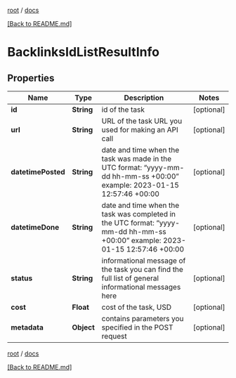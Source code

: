 [root](./../ "root") / [docs](./ "docs")

[[Back to README.md]](./../README.md "[Back to README.md]")

# BacklinksIdListResultInfo

## Properties

| Name | Type | Description | Notes |
|------------ | ------------- | ------------- | -------------|
|**id** | **String** | id of the task |  [optional] |
|**url** | **String** | URL of the task URL you used for making an API call |  [optional] |
|**datetimePosted** | **String** | date and time when the task was made in the UTC format: “yyyy-mm-dd hh-mm-ss +00:00” example: 2023-01-15 12:57:46 +00:00 |  [optional] |
|**datetimeDone** | **String** | date and time when the task was completed in the UTC format: “yyyy-mm-dd hh-mm-ss +00:00” example: 2023-01-15 12:57:46 +00:00 |  [optional] |
|**status** | **String** | informational message of the task you can find the full list of general informational messages here |  [optional] |
|**cost** | **Float** | cost of the task, USD |  [optional] |
|**metadata** | **Object** | contains parameters you specified in the POST request |  [optional] |

[root](./../ "root") / [docs](./ "docs")

[[Back to README.md]](./../README.md "[Back to README.md]")